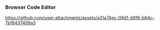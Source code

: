 ### Browser Code Editor

https://github.com/user-attachments/assets/a31a74ec-09d1-48f8-b64c-7b18437409a3

